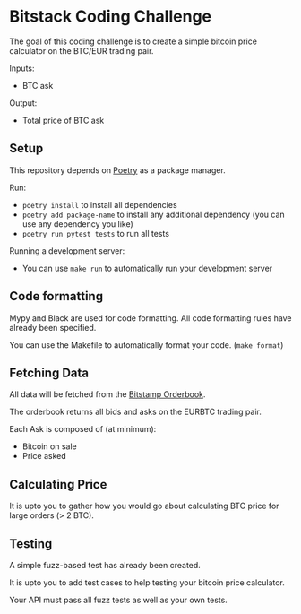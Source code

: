 # Bitstack Coding Challenge

The goal of this coding challenge is to create a simple bitcoin price calculator
on the BTC/EUR trading pair.

Inputs:
- BTC ask

Output:
- Total price of BTC ask

## Setup

This repository depends on [Poetry](https://python-poetry.org) as a package manager.

Run:
- `poetry install` to install all dependencies
- `poetry add package-name` to install any additional dependency (you can use any dependency you like)
- `poetry run pytest tests` to run all tests

Running a development server:
- You can use `make run` to automatically run your development server

## Code formatting

Mypy and Black are used for code formatting. All code formatting rules have already been specified.

You can use the Makefile to automatically format your code. (`make format`)

## Fetching Data

All data will be fetched from the [Bitstamp Orderbook](https://www.bitstamp.net/api/#order-book).

The orderbook returns all bids and asks on the EURBTC trading pair.

Each Ask is composed of (at minimum):
- Bitcoin on sale
- Price asked

## Calculating Price

It is upto you to gather how you would go about calculating BTC price for large orders (> 2 BTC).

## Testing

A simple fuzz-based test has already been created.

It is upto you to add test cases to help testing your bitcoin price calculator.

Your API must pass all fuzz tests as well as your own tests.

